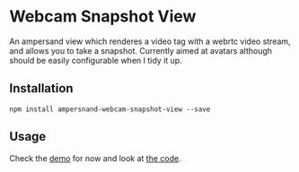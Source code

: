 # Webcam Snapshot View

An ampersand view which renderes a video tag with a webrtc video stream, and allows you to take a snapshot. Currently aimed at avatars although should be easily configurable when I tidy it up.

## Installation

```
npm install ampersnand-webcam-snapshot-view --save
```

## Usage

Check the [demo](http://ampersandjs.github.io/ampersand-webcam-snapshot-view/demo/) for now and look at [the code](./demo).
